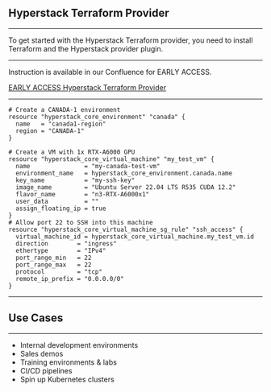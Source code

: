## <span class="color-yellow-400">Hyperstack Terraform Provider</span>

---

To get started with the Hyperstack Terraform provider, you need to install Terraform and the Hyperstack provider plugin.

---

Instruction is available in our Confluence for EARLY ACCESS.

[EARLY ACCESS Hyperstack Terraform Provider](https://nexgencloud.atlassian.net/wiki/spaces/HK/pages/530972673/EARLY+ACCESS+Hyperstack+Terraform+Provider)

---

```hcl
# Create a CANADA-1 environment
resource "hyperstack_core_environment" "canada" {
  name   = "canada1-region"
  region = "CANADA-1"
}

# Create a VM with 1x RTX-A6000 GPU
resource "hyperstack_core_virtual_machine" "my_test_vm" {
  name               = "my-canada-test-vm"
  environment_name   = hyperstack_core_environment.canada.name
  key_name           = "my-ssh-key"
  image_name         = "Ubuntu Server 22.04 LTS R535 CUDA 12.2"
  flavor_name        = "n3-RTX-A6000x1"
  user_data          = ""
  assign_floating_ip = true
}
# Allow port 22 to SSH into this machine
resource "hyperstack_core_virtual_machine_sg_rule" "ssh_access" {
  virtual_machine_id = hyperstack_core_virtual_machine.my_test_vm.id
  direction        = "ingress"
  ethertype        = "IPv4"
  port_range_min   = 22
  port_range_max   = 22
  protocol         = "tcp"
  remote_ip_prefix = "0.0.0.0/0"
}
```

---

## <span class="color-yellow-400">Use Cases</span>

---

- Internal development environments
- Sales demos
- Training environments & labs
- CI/CD pipelines
- Spin up Kubernetes clusters

